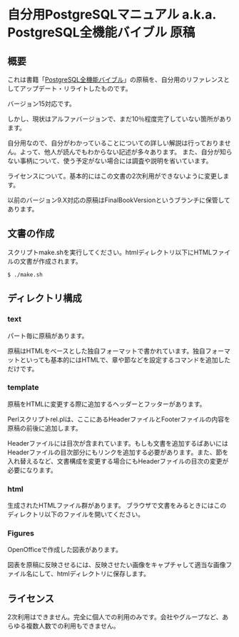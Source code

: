 # 自分用PostgreSQLマニュアル a.k.a.  PostgreSQL全機能バイブル 原稿


## 概要
これは書籍「<a href="https://www.amazon.co.jp/dp/4774153923">PostgreSQL全機能バイブル</a>」の原稿を、自分用のリファレンスとしてアップデート・リライトしたものです。

バージョン15対応です。

しかし、現状はアルファバージョンで、まだ10％程度完了していない箇所があります。


自分用なので、自分がわかっていることについての詳しい解説は行っておりません。よって、他人が読んでもわからない記述が多々あります。
また、自分が知らない事柄について、使う予定がない場合には調査や説明を省いています。



ライセンスについて。基本的にはこの文書の2次利用ができないように変更します。


以前のバージョン9.X対応の原稿はFinalBookVersionというブランチに保管してあります。


## 文書の作成
スクリプトmake.shを実行してください。htmlディレクトリ以下にHTMLファイルの文書が作成されます。

```
$ ./make.sh
```

## ディレクトリ構成

### text
パート毎に原稿があります。

原稿はHTMLをベースとした独自フォーマットで書かれています。独自フォーマットといっても基本的にはHTMLで、章や節などを設定するコマンドを追加しただけです。

### template
原稿をHTMLに変更する際に追加するヘッダーとフッターがあります。

Perlスクリプトrel.plは、ここにあるHeaderファイルとFooterファイルの内容を原稿の前後に追加します。

Headerファイルには目次が含まれています。もしも文書を追加するばあいにはHeaderファイルの目次部分にもリンクを追加する必要があります。また、節を入れ替えるなど、文書構成を変更する場合にもHeaderファイルの目次の変更が必要になります。

### html
生成されたHTMLファイル群があります。  ブラウザで文書をみるときにはこのディレクトリ以下のファイルを開いてください。

### Figures
OpenOfficeで作成した図表があります。

図表を原稿に反映させるには、反映させたい画像をキャプチャして適当な画像ファイル名にして、htmlディレクトリに保存します。

## ライセンス

2次利用はできません。完全に個人での利用のみです。会社やグループなど、あらゆる複数人数での利用もできません。
